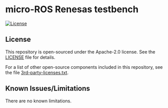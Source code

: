 # micro-ROS Renesas testbench

[![License](https://img.shields.io/badge/License-Apache%202.0-blue.svg)](https://opensource.org/licenses/Apache-2.0)

## License

This repository is open-sourced under the Apache-2.0 license. See the [LICENSE](LICENSE) file for details.

For a list of other open-source components included in this repository,
see the file [3rd-party-licenses.txt](3rd-party-licenses.txt).

## Known Issues/Limitations

There are no known limitations.
